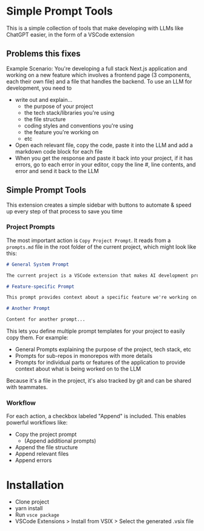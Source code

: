 # Simple Prompt Tools

This is a simple collection of tools that make developing with LLMs like ChatGPT easier, in the form of a VSCode extension

## Problems this fixes

Example Scenario: You're developing a full stack Next.js application and working on a new feature which involves a frontend page (3 components, each their own file)
and a file that handles the backend. To use an LLM for development, you need to

- write out and explain...
  - the purpose of your project
  - the tech stack/libraries you're using
  - the file structure
  - coding styles and conventions you're using
  - the feature you're working on
  - etc
- Open each relevant file, copy the code, paste it into the LLM and add a markdown code block for each file
- When you get the response and paste it back into your project, if it has errors, go to each error in your editor, copy the line #, line contents, and error and send it back to the LLM

## Simple Prompt Tools

This extension creates a simple sidebar with buttons to automate & speed up every step of that process to save you time

### Project Prompts

The most important action is `Copy Project Prompt`. It reads from a `prompts.md` file in the root folder of the current project, which might look like this:

```markdown
# General System Prompt

The current project is a VSCode extension that makes AI development prompting easier within the IDE. It is written in typescript and bundled with webpack. The main code is src/extension.ts

# Feature-specific Prompt

This prompt provides context about a specific feature we're working on...

# Another Prompt

Content for another prompt...
```

This lets you define multiple prompt templates for your project to easily copy them. For example:

- General Prompts explaining the purpose of the project, tech stack, etc
- Prompts for sub-repos in monorepos with more details
- Prompts for individual parts or features of the application to provide context about what is being worked on to the LLM

Because it's a file in the project, it's also tracked by git and can be shared with teammates.

### Workflow

For each action, a checkbox labeled "Append" is included. This enables powerful workflows like:

- Copy the project prompt
  - (Append additional prompts)
- Append the file structure
- Append relevant files
- Append errors

# Installation

- Clone project
- yarn install
- Run `vsce package`
- VSCode Extensions > Install from VSIX > Select the generated .vsix file
